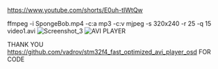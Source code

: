https://www.youtube.com/shorts/E0uh-tIWtQw

ffmpeg -i SpongeBob.mp4 -c:a mp3 -c:v mjpeg -s 320x240 -r 25 -q 15 video1.avi
![Screenshot_3](https://github.com/offpic/VIDEO-PLAYER-STM32-ST7789-SPI-VADROV-LIB/assets/31142397/7b1e099c-6678-4bdb-9249-37bb99ab4271)
![AVI PLAYER](https://github.com/offpic/VIDEO-PLAYER-STM32-ST7789-SPI-VADROV-LIB/assets/31142397/efea673b-ccb1-4455-bf27-a99b2c67a371)


THANK YOU https://github.com/vadrov/stm32f4_fast_optimized_avi_player_osd FOR CODE
